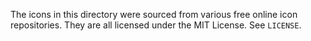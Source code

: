 The icons in this directory were sourced from various free online icon repositories. They are all licensed under the MIT License. See `LICENSE`.
